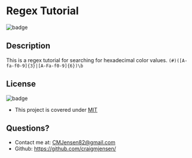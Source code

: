 # Regex Tutorial

![badge](https://img.shields.io/badge/license-MIT-orange)

## Description

This is a regex tutorial for searching for hexadecimal color values.
`(#)([A-fa-f0-9]{3}|[A-Fa-f0-9]{6})\b`

## License

![badge](https://img.shields.io/badge/license-MIT-orange)

- This project is covered under [MIT](https://choosealicense.com/licenses/mit/)

## Questions?

- Contact me at: CMJensen82@gmail.com
- Github: https://github.com/craigmjensen/
